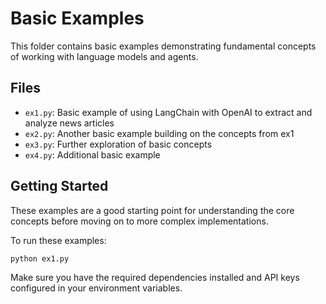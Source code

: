 # Basic Examples

This folder contains basic examples demonstrating fundamental concepts of working with language models and agents.

## Files

- `ex1.py`: Basic example of using LangChain with OpenAI to extract and analyze news articles
- `ex2.py`: Another basic example building on the concepts from ex1
- `ex3.py`: Further exploration of basic concepts
- `ex4.py`: Additional basic example

## Getting Started

These examples are a good starting point for understanding the core concepts before moving on to more complex implementations.

To run these examples:

```bash
python ex1.py
```

Make sure you have the required dependencies installed and API keys configured in your environment variables.
